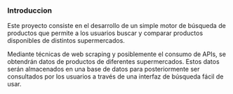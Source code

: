 ### Introduccion

Este proyecto consiste en el desarrollo de un simple motor de búsqueda de productos que permite a los usuarios buscar y comparar productos disponibles de distintos supermercados. 

Mediante técnicas de web scraping y posiblemente el consumo de APIs, se obtendrán datos de productos de diferentes supermercados. Estos datos serán almacenados en una base de datos para posteriormente ser consultados por los usuarios a través de una interfaz de búsqueda fácil de usar.